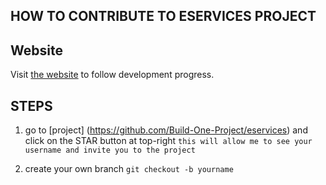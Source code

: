 ## HOW TO CONTRIBUTE TO ESERVICES PROJECT

## Website 

Visit [the website](https://sleepy-wildwood-97787.herokuapp.com/)
to follow development progress.


## STEPS
1. go to [project] (https://github.com/Build-One-Project/eservices) and click on the STAR button at top-right
`this will allow me to see your username and invite you to the project`

2. create your own branch
`git checkout -b yourname`



